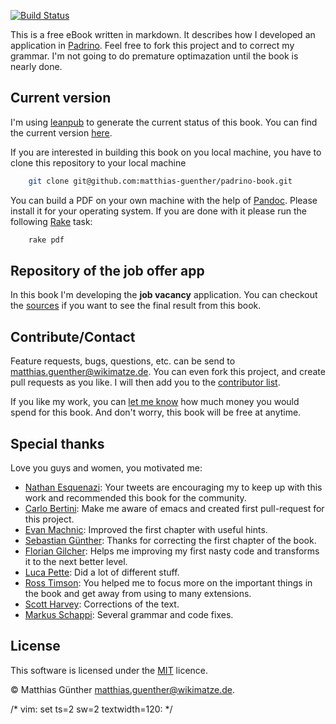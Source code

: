[![Build Status](https://arturo.io/badge/13591971)](https://arturo.io/repositories/13591971)

This is a free eBook written in markdown. It describes how I developed an application in
[Padrino](http://www.padrinorb.com/). Feel free to fork this project and to correct my grammar. I'm not going to do
premature optimazation until the book is nearly done.


## Current version

I'm using [leanpub](http://leanpub.com/) to generate the current status of this book. You can find the current version
[here](https://leanpub.com/s/3YUdQuEIT35927tfd5DqSb.pdf).

If you are interested in building this book on you local machine, you have to clone this repository to your local machine


```bash
    git clone git@github.com:matthias-guenther/padrino-book.git
```


You can build a PDF on your own machine with the help of [Pandoc](http://johnmacfarlane.net/pandoc/). Please install it
for your operating system. If you are done with it please run the following [Rake](http://en.wikipedia.org/wiki/Rake_(software))
task:


```bash
    rake pdf
```


## Repository of the job offer app

In this book I'm developing the **job vacancy** application. You can checkout the
[sources](https://github.com/matthias-guenther/job-vacancy) if you want to see the final result from this book.


## Contribute/Contact

Feature requests, bugs, questions, etc. can be send to <matthias.guenther@wikimatze.de>. You can even fork this project,
and create pull requests as you like. I will then add you to the [contributor list](http://leanpub.com/padrino).


If you like my work, you can [let me know](http://leanpub.com/padrino) how much money you would spend for this book. And
don't worry, this book will be free at anytime.


## Special thanks

Love you guys and women, you motivated me:

- [Nathan Esquenazi](http://twitter.com/nesquena): Your tweets are encouraging my to keep up with this work and
  recommended this book for the community.
- [Carlo Bertini](http://twitter.com/WaYdotNET): Make me aware of emacs and created first pull-request for this project.
- [Evan Machnic](http://twitter.com/emachnic): Improved the first chapter with useful hints.
- [Sebastian Günther](http://twitter.com/sebastianguenth): Thanks for correcting the first chapter of the book.
- [Florian Gilcher](https://twitter.com/Argorak): Helps me improving my first nasty code and transforms it to the next
  better level.
- [Luca Pette](https://twitter.com/lucapette): Did a lot of different stuff.
- [Ross Timson](https://twitter.com/rosstimson): You helped me to focus more on the important things in the book and get
  away from using to many extensions.
- [Scott Harvey](https://twitter.com/scottharveyco): Corrections of the text.
- [Markus Schappi](https://twitter.com/Schappi): Several grammar and code fixes.


## License

This software is licensed under the [MIT](http://en.wikipedia.org/wiki/MIT_License) licence.

© Matthias Günther <matthias.guenther@wikimatze.de>.

/* vim: set ts=2 sw=2 textwidth=120: */
